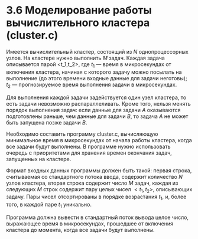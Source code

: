 # 3.6 Моделирование работы вычислительного кластера (cluster.c)
Имеется вычислительный кластер, состоящий из $N$ однопроцессорных узлов. На кластере нужно выполнить $M$ задач. Каждая задача описывается парой <t_1,t_2>, где $t_1$ — время в микросекундах от включения кластера, начиная с которого задачу можно посылать на выполнение (до этого времени входные данные для задачи неготовы); $t_2$ — прогнозируемое время выполнения задачи в микросекундах.

Для выполнения каждой задачи задействуется один узел кластера, то есть задачи невозможно распараллеливать. Кроме того, нельзя менять порядок выполнения задач: если данные для задачи $A$ оказываются подготовлены раньше, чем данные для задачи $B$, то задача $A$ не может быть запущена позже задачи $B$.

Необходимо составить программу cluster.c, вычисляющую минимальное время в микросекундах от начала работы кластера, когда все задачи будут выполнены. В программе нужно использовать очередь с приоритетами для хранения времен окончания задач, запущенных на кластере.

Формат входных данных программы должен быть такой: первая строка, считываемая со стандартного потока ввода, содержит количество $N$ узлов кластера, вторая строка содержит число $M$ задач, каждая из следующих $M$ строк содержит пару целых чисел $<t_1,t_2>$, описывающих задачу. Пары чисел отсортированы в порядке возрастания $t_1$, и, более того, в каждой паре $t_1$ уникально.

Программа должна вывести в стандартный поток вывода целое число, выражающее время в микросекундах, прошедшее от включения кластера до момента, когда все задачи будут выполнены.

